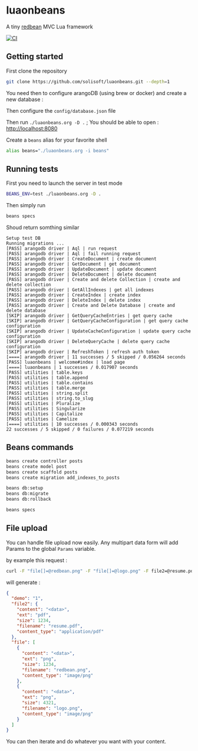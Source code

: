 # luaonbeans

A tiny [redbean](https://redbean.dev/) MVC Lua framework

[![CI](https://github.com/solisoft/luaonbeans/actions/workflows/specs.yml/badge.svg?branch=main)](https://github.com/solisoft/luaonbeans/actions/workflows/specs.yml)

## Getting started

First clone the repository

```sh
git clone https://github.com/solisoft/luaonbeans.git --depth=1
```

You need then to configure arangoDB (using brew or docker) and create a new database :

Then configure the `config/database.json` file

Then run `./luaonbeans.org -D .` ; You should be able to open : [http://localhost:8080](http://localhost:8080)

Create a `beans` alias for your favorite shell

```sh
alias beans="./luaonbeans.org -i beans"
```

## Running tests

First you need to launch the server in test mode

```sh
BEANS_ENV=test ./luaonbeans.org -D .
```

Then simply run

```sh
beans specs
```

Shoud return somthing similar

```text
Setup test DB
Running migrations ...
[PASS] arangodb driver | Aql | run request
[PASS] arangodb driver | Aql | fail running request
[PASS] arangodb driver | CreateDocument | create document
[PASS] arangodb driver | GetDocument | get document
[PASS] arangodb driver | UpdateDocument | update document
[PASS] arangodb driver | DeleteDocument | delete document
[PASS] arangodb driver | Create and delete Collection | create and delete collection
[PASS] arangodb driver | GetAllIndexes | get all indexes
[PASS] arangodb driver | CreateIndex | create index
[PASS] arangodb driver | DeleteIndex | delete index
[PASS] arangodb driver | Create and Delete Database | create and delete database
[SKIP] arangodb driver | GetQueryCacheEntries | get query cache
[SKIP] arangodb driver | GetQueryCacheConfiguration | get query cache configuration
[SKIP] arangodb driver | UpdateCacheConfiguration | update query cache configuration
[SKIP] arangodb driver | DeleteQueryCache | delete query cache configuration
[SKIP] arangodb driver | RefreshToken | refresh auth token
[====] arangodb driver | 11 successes / 5 skipped / 0.056264 seconds
[PASS] luaonbeans | welcome#index | load page
[====] luaonbeans | 1 successes / 0.017907 seconds
[PASS] utilities | table.keys
[PASS] utilities | table.append
[PASS] utilities | table.contains
[PASS] utilities | table.merge
[PASS] utilities | string.split
[PASS] utilities | string.to_slug
[PASS] utilities | Pluralize
[PASS] utilities | Singularize
[PASS] utilities | Capitalize
[PASS] utilities | Camelize
[====] utilities | 10 successes / 0.000343 seconds
22 successes / 5 skipped / 0 failures / 0.077219 seconds
```

## Beans commands

```sh
beans create controller posts
beans create model post
beans create scaffold posts
beans create migration add_indexes_to_posts

beans db:setup
beans db:migrate
beans db:rollback

beans specs
```

## File upload

You can handle file upload now easily. Any multipart data form will
add Params to the global `Params` variable.

by example this request :

```sh
curl -F "file[]=@redbean.png" -F "file[]=@logo.png" -F file2=@resume.pdf -F demo=1 http://localhost:8080/upload
```

will generate :

```json
{
  "demo": "1",
  "file2": {
    "content": "<data>",
    "ext": "pdf",
    "size": 1234,
    "filename": "resume.pdf",
    "content_type": "application/pdf"
  },
  "file": [
    {
      "content": "<data>",
      "ext": "png",
      "size": 1234,
      "filename": "redbean.png",
      "content_type": "image/png"
    },
    {
      "content": "<data>",
      "ext": "png",
      "size": 4321,
      "filename": "logo.png",
      "content_type": "image/png"
    }
  ]
}
```

You can then iterate and do whatever you want with your content.
